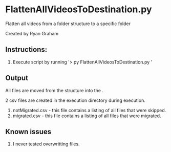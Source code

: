# FlattenAllVideosToDestination.py
Flatten all videos from a folder structure to a specific folder

Created by Ryan Graham

## Instructions:
1. Execute script by running '> py FlattenAllVideosToDestination.py <source folder> <destination folder>'

## Output
All files are moved from the <source folder> structure into the <destination folder>.

2 csv files are created in the execution directory during execution.
1. notMigrated.csv - this file contains a listing of all files that were skipped.
2. migrated.csv - this file contains a listing of all files that were migrated.

## Known issues
1. I never tested overwritting files.
